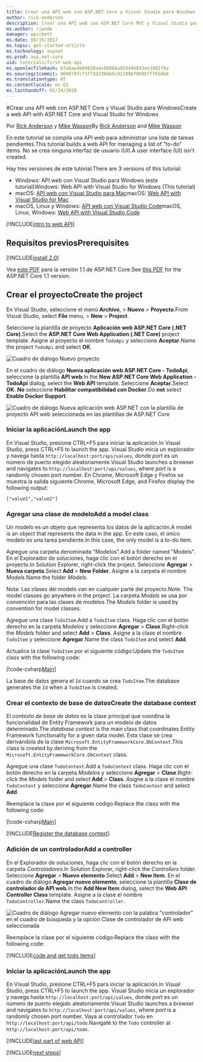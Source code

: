 ```yaml
---
title: Crear una API web con ASP.NET Core y Visual Studio para Windows
author: rick-anderson
description: Crear una API web con ASP.NET Core MVC y Visual Studio para Windows
ms.author: riande
manager: wpickett
ms.date: 08/15/2017
ms.topic: get-started-article
ms.technology: aspnet
ms.prod: asp.net-core
uid: tutorials/first-web-api
ms.openlocfilehash: bfa6ae4b04628a4c0b868a054446843ee3401f8a
ms.sourcegitcommit: 060879fcf3f73d2366b5c811986f8695fff65db8
ms.translationtype: HT
ms.contentlocale: es-ES
ms.lasthandoff: 01/24/2018
---
```

#<a name="create-a-web-api-with-aspnet-core-and-visual-studio-for-windows"></a><span data-ttu-id="3d7e8-103">Crear una API web con ASP.NET Core y Visual Studio para Windows</span><span class="sxs-lookup"><span data-stu-id="3d7e8-103">Create a web API with ASP.NET Core and Visual Studio for Windows</span></span>

<span data-ttu-id="3d7e8-104">Por [Rick Anderson](https://twitter.com/RickAndMSFT) y [Mike Wasson](https://github.com/mikewasson)</span><span class="sxs-lookup"><span data-stu-id="3d7e8-104">By [Rick Anderson](https://twitter.com/RickAndMSFT) and [Mike Wasson](https://github.com/mikewasson)</span></span>

<span data-ttu-id="3d7e8-105">En este tutorial se compila una API web para administrar una lista de tareas pendientes.</span><span class="sxs-lookup"><span data-stu-id="3d7e8-105">This tutorial builds a web API for managing a list of "to-do" items.</span></span> <span data-ttu-id="3d7e8-106">No se crea ninguna interfaz de usuario (UI).</span><span class="sxs-lookup"><span data-stu-id="3d7e8-106">A user interface (UI) isn't created.</span></span>

<span data-ttu-id="3d7e8-107">Hay tres versiones de este tutorial:</span><span class="sxs-lookup"><span data-stu-id="3d7e8-107">There are 3 versions of this tutorial:</span></span>

* <span data-ttu-id="3d7e8-108">Windows: API web con Visual Studio para Windows (este tutorial)</span><span class="sxs-lookup"><span data-stu-id="3d7e8-108">Windows: Web API with Visual Studio for Windows (This tutorial)</span></span>
* <span data-ttu-id="3d7e8-109">macOS: [API web con Visual Studio para Mac](xref:tutorials/first-web-api-mac)</span><span class="sxs-lookup"><span data-stu-id="3d7e8-109">macOS: [Web API with Visual Studio for Mac](xref:tutorials/first-web-api-mac)</span></span>
* <span data-ttu-id="3d7e8-110">macOS, Linux y Windows: [API web con Visual Studio Code](xref:tutorials/web-api-vsc)</span><span class="sxs-lookup"><span data-stu-id="3d7e8-110">macOS, Linux, Windows: [Web API with Visual Studio Code](xref:tutorials/web-api-vsc)</span></span>

<!-- WARNING: The code AND images in this doc are used by uid: tutorials/web-api-vsc, tutorials/first-web-api-mac and tutorials/first-web-api. If you change any code/images in this tutorial, update uid: tutorials/web-api-vsc -->

[!INCLUDE[intro to web API](../includes/webApi/intro.md)]

## <a name="prerequisites"></a><span data-ttu-id="3d7e8-111">Requisitos previos</span><span class="sxs-lookup"><span data-stu-id="3d7e8-111">Prerequisites</span></span>

[!INCLUDE[install 2.0](../includes/install2.0.md)]

<span data-ttu-id="3d7e8-112">Vea [este PDF](https://github.com/aspnet/Docs/blob/master/aspnetcore/tutorials/first-web-api/_static/_webAPI.pdf) para la versión 1.1 de ASP.NET Core.</span><span class="sxs-lookup"><span data-stu-id="3d7e8-112">See [this PDF](https://github.com/aspnet/Docs/blob/master/aspnetcore/tutorials/first-web-api/_static/_webAPI.pdf) for the ASP.NET Core 1.1 version.</span></span>

## <a name="create-the-project"></a><span data-ttu-id="3d7e8-113">Crear el proyecto</span><span class="sxs-lookup"><span data-stu-id="3d7e8-113">Create the project</span></span>

<span data-ttu-id="3d7e8-114">En Visual Studio, seleccione el menú **Archivo**, > **Nuevo** > **Proyecto**.</span><span class="sxs-lookup"><span data-stu-id="3d7e8-114">From Visual Studio, select **File** menu, > **New** > **Project**.</span></span>

<span data-ttu-id="3d7e8-115">Seleccione la plantilla de proyecto **Aplicación web ASP.NET Core (.NET Core)**.</span><span class="sxs-lookup"><span data-stu-id="3d7e8-115">Select the **ASP.NET Core Web Application (.NET Core)** project template.</span></span> <span data-ttu-id="3d7e8-116">Asigne al proyecto el nombre `TodoApi` y seleccione **Aceptar**.</span><span class="sxs-lookup"><span data-stu-id="3d7e8-116">Name the project `TodoApi` and select **OK**.</span></span>

![Cuadro de diálogo Nuevo proyecto](first-web-api/_static/new-project.png)

<span data-ttu-id="3d7e8-118">En el cuadro de diálogo **Nueva aplicación web ASP.NET Core - TodoApi**, seleccione la plantilla **API web**.</span><span class="sxs-lookup"><span data-stu-id="3d7e8-118">In the **New ASP.NET Core Web Application - TodoApi** dialog, select the **Web API** template.</span></span> <span data-ttu-id="3d7e8-119">Seleccione **Aceptar**.</span><span class="sxs-lookup"><span data-stu-id="3d7e8-119">Select **OK**.</span></span> <span data-ttu-id="3d7e8-120">**No** seleccione **Habilitar compatibilidad con Docker**.</span><span class="sxs-lookup"><span data-stu-id="3d7e8-120">Do **not** select **Enable Docker Support**.</span></span>

![Cuadro de diálogo Nueva aplicación web ASP.NET con la plantilla de proyecto API web seleccionada en las plantillas de ASP.NET Core](first-web-api/_static/web-api-project.png)

### <a name="launch-the-app"></a><span data-ttu-id="3d7e8-122">Iniciar la aplicación</span><span class="sxs-lookup"><span data-stu-id="3d7e8-122">Launch the app</span></span>

<span data-ttu-id="3d7e8-123">En Visual Studio, presione CTRL+F5 para iniciar la aplicación.</span><span class="sxs-lookup"><span data-stu-id="3d7e8-123">In Visual Studio, press CTRL+F5 to launch the app.</span></span> <span data-ttu-id="3d7e8-124">Visual Studio inicia un explorador y navega hasta `http://localhost:port/api/values`, donde *port* es un número de puerto elegido aleatoriamente.</span><span class="sxs-lookup"><span data-stu-id="3d7e8-124">Visual Studio launches a browser and navigates to `http://localhost:port/api/values`, where *port* is a randomly chosen port number.</span></span> <span data-ttu-id="3d7e8-125">En Chrome, Microsoft Edge y Firefox se muestra la salida siguiente:</span><span class="sxs-lookup"><span data-stu-id="3d7e8-125">Chrome, Microsoft Edge, and Firefox display the following output:</span></span>

```
["value1","value2"]
```

### <a name="add-a-model-class"></a><span data-ttu-id="3d7e8-126">Agregar una clase de modelo</span><span class="sxs-lookup"><span data-stu-id="3d7e8-126">Add a model class</span></span>

<span data-ttu-id="3d7e8-127">Un modelo es un objeto que representa los datos de la aplicación.</span><span class="sxs-lookup"><span data-stu-id="3d7e8-127">A model is an object that represents the data in the app.</span></span> <span data-ttu-id="3d7e8-128">En este caso, el único modelo es una tarea pendiente.</span><span class="sxs-lookup"><span data-stu-id="3d7e8-128">In this case, the only model is a to-do item.</span></span>

<span data-ttu-id="3d7e8-129">Agregue una carpeta denominada "Modelos".</span><span class="sxs-lookup"><span data-stu-id="3d7e8-129">Add a folder named "Models".</span></span> <span data-ttu-id="3d7e8-130">En el Explorador de soluciones, haga clic con el botón derecho en el proyecto.</span><span class="sxs-lookup"><span data-stu-id="3d7e8-130">In Solution Explorer, right-click the project.</span></span> <span data-ttu-id="3d7e8-131">Seleccione **Agregar** > **Nueva carpeta**.</span><span class="sxs-lookup"><span data-stu-id="3d7e8-131">Select **Add** > **New Folder**.</span></span> <span data-ttu-id="3d7e8-132">Asigne a la carpeta el nombre *Models*.</span><span class="sxs-lookup"><span data-stu-id="3d7e8-132">Name the folder *Models*.</span></span>

<span data-ttu-id="3d7e8-133">Nota: Las clases del modelo van en cualquier parte del proyecto.</span><span class="sxs-lookup"><span data-stu-id="3d7e8-133">Note: The model classes go anywhere in the project.</span></span> <span data-ttu-id="3d7e8-134">La carpeta *Models* se usa por convención para las clases de modelos.</span><span class="sxs-lookup"><span data-stu-id="3d7e8-134">The *Models* folder is used by convention for model classes.</span></span>

<span data-ttu-id="3d7e8-135">Agregue una clase `TodoItem`.</span><span class="sxs-lookup"><span data-stu-id="3d7e8-135">Add a `TodoItem` class.</span></span> <span data-ttu-id="3d7e8-136">Haga clic con el botón derecho en la carpeta *Modelos* y seleccione **Agregar** > **Clase**.</span><span class="sxs-lookup"><span data-stu-id="3d7e8-136">Right-click the *Models* folder and select **Add** > **Class**.</span></span> <span data-ttu-id="3d7e8-137">Asigne a la clase el nombre `TodoItem` y seleccione **Agregar**.</span><span class="sxs-lookup"><span data-stu-id="3d7e8-137">Name the class `TodoItem` and select **Add**.</span></span>

<span data-ttu-id="3d7e8-138">Actualice la clase `TodoItem` por el siguiente código:</span><span class="sxs-lookup"><span data-stu-id="3d7e8-138">Update the `TodoItem` class with the following code:</span></span>

[!code-csharp[Main](first-web-api/sample/TodoApi/Models/TodoItem.cs)]

<span data-ttu-id="3d7e8-139">La base de datos genera el `Id` cuando se crea `TodoItem`.</span><span class="sxs-lookup"><span data-stu-id="3d7e8-139">The database generates the `Id` when a `TodoItem` is created.</span></span>

### <a name="create-the-database-context"></a><span data-ttu-id="3d7e8-140">Crear el contexto de base de datos</span><span class="sxs-lookup"><span data-stu-id="3d7e8-140">Create the database context</span></span>

<span data-ttu-id="3d7e8-141">El *contexto de base de datos* es la clase principal que coordina la funcionalidad de Entity Framework para un modelo de datos determinado.</span><span class="sxs-lookup"><span data-stu-id="3d7e8-141">The *database context* is the main class that coordinates Entity Framework functionality for a given data model.</span></span> <span data-ttu-id="3d7e8-142">Esta clase se crea derivándola de la clase `Microsoft.EntityFrameworkCore.DbContext`.</span><span class="sxs-lookup"><span data-stu-id="3d7e8-142">This class is created by deriving from the `Microsoft.EntityFrameworkCore.DbContext` class.</span></span>

<span data-ttu-id="3d7e8-143">Agregue una clase `TodoContext`.</span><span class="sxs-lookup"><span data-stu-id="3d7e8-143">Add a `TodoContext` class.</span></span> <span data-ttu-id="3d7e8-144">Haga clic con el botón derecho en la carpeta *Modelos* y seleccione **Agregar** > **Clase**.</span><span class="sxs-lookup"><span data-stu-id="3d7e8-144">Right-click the *Models* folder and select **Add** > **Class**.</span></span> <span data-ttu-id="3d7e8-145">Asigne a la clase el nombre `TodoContext` y seleccione **Agregar**.</span><span class="sxs-lookup"><span data-stu-id="3d7e8-145">Name the class `TodoContext` and select **Add**.</span></span>

<span data-ttu-id="3d7e8-146">Reemplace la clase por el siguiente código:</span><span class="sxs-lookup"><span data-stu-id="3d7e8-146">Replace the class with the following code:</span></span>

[!code-csharp[Main](first-web-api/sample/TodoApi/Models/TodoContext.cs)]

[!INCLUDE[Register the database context](../includes/webApi/register_dbContext.md)]

### <a name="add-a-controller"></a><span data-ttu-id="3d7e8-147">Adición de un controlador</span><span class="sxs-lookup"><span data-stu-id="3d7e8-147">Add a controller</span></span>

<span data-ttu-id="3d7e8-148">En el Explorador de soluciones, haga clic con el botón derecho en la carpeta *Controladores*.</span><span class="sxs-lookup"><span data-stu-id="3d7e8-148">In Solution Explorer, right-click the *Controllers* folder.</span></span> <span data-ttu-id="3d7e8-149">Seleccione **Agregar** > **Nuevo elemento**.</span><span class="sxs-lookup"><span data-stu-id="3d7e8-149">Select **Add** > **New Item**.</span></span> <span data-ttu-id="3d7e8-150">En el cuadro de diálogo **Agregar nuevo elemento**, seleccione la plantilla **Clase de controlador de API web**.</span><span class="sxs-lookup"><span data-stu-id="3d7e8-150">In the **Add New Item** dialog, select the **Web API Controller Class** template.</span></span> <span data-ttu-id="3d7e8-151">Asigne a la clase el nombre `TodoController`.</span><span class="sxs-lookup"><span data-stu-id="3d7e8-151">Name the class `TodoController`.</span></span>

![Cuadro de diálogo Agregar nuevo elemento con la palabra "controlador" en el cuadro de búsqueda y la opción Clase de controlador de API web seleccionada](first-web-api/_static/new_controller.png)

<span data-ttu-id="3d7e8-153">Reemplace la clase por el siguiente código:</span><span class="sxs-lookup"><span data-stu-id="3d7e8-153">Replace the class with the following code:</span></span>

[!INCLUDE[code and get todo items](../includes/webApi/getTodoItems.md)]

### <a name="launch-the-app"></a><span data-ttu-id="3d7e8-154">Iniciar la aplicación</span><span class="sxs-lookup"><span data-stu-id="3d7e8-154">Launch the app</span></span>

<span data-ttu-id="3d7e8-155">En Visual Studio, presione CTRL+F5 para iniciar la aplicación.</span><span class="sxs-lookup"><span data-stu-id="3d7e8-155">In Visual Studio, press CTRL+F5 to launch the app.</span></span> <span data-ttu-id="3d7e8-156">Visual Studio inicia un explorador y navega hasta `http://localhost:port/api/values`, donde *port* es un número de puerto elegido aleatoriamente.</span><span class="sxs-lookup"><span data-stu-id="3d7e8-156">Visual Studio launches a browser and navigates to `http://localhost:port/api/values`, where *port* is a randomly chosen port number.</span></span> <span data-ttu-id="3d7e8-157">Vaya al controlador `Todo` en `http://localhost:port/api/todo`.</span><span class="sxs-lookup"><span data-stu-id="3d7e8-157">Navigate to the `Todo` controller at `http://localhost:port/api/todo`.</span></span>

[!INCLUDE[last part of web API](../includes/webApi/end.md)]

[!INCLUDE[next steps](../includes/webApi/next.md)]


